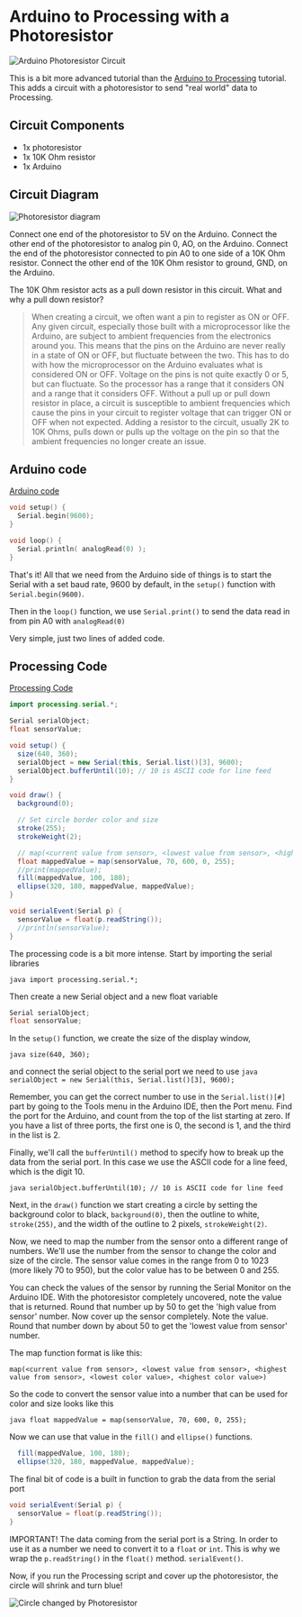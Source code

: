 # Arduino to Processing with a Photoresistor

![Arduino Photoresistor Circuit](resources/arduino-photoresistor.jpg)

This is a bit more advanced tutorial than the [Arduino to Processing](arduino-to-processing.md) tutorial. This adds a circuit with a photoresistor to send "real world" data to Processing.

## Circuit Components

- 1x photoresistor
- 1x 10K Ohm resistor
- 1x Arduino

## Circuit Diagram

![Photoresistor diagram](resources/photoresistor.png)

Connect one end of the photoresistor to 5V on the Arduino.
Connect the other end of the photoresistor to analog pin 0, AO, on the Arduino.
Connect the end of the photoresistor connected to pin A0 to one side of a 10K Ohm resistor.
Connect the other end of the 10K Ohm resistor to ground, GND, on the Arduino.

The 10K Ohm resistor acts as a pull down resistor in this circuit. What and why a pull down resistor?

> When creating a circuit, we often want a pin to register as ON or OFF. Any given circuit, especially those built with a microprocessor like the Arduino, are subject to ambient frequencies from the electronics around you. This means that the pins on the Arduino are never really in a state of ON or OFF, but fluctuate between the two. This has to do with how the microprocessor on the Arduino evaluates what is considered ON or OFF. Voltage on the pins is not quite exactly 0 or 5, but can fluctuate. So the processor has a range that it considers ON and a range that it considers OFF. Without a pull up or pull down resistor in place, a circuit is susceptible to ambient frequencies which cause the pins in your circuit to register voltage that can trigger ON or OFF when not expected. Adding a resistor to the circuit, usually 2K to 10K Ohms, pulls down or pulls up the voltage on the pin so that the ambient frequencies no longer create an issue.

## Arduino code

[Arduino code](arduinoToProcessingPhotoresistor/arduinoToProcessingPhotoresistor.ino)

```c++
void setup() {
  Serial.begin(9600);
}

void loop() {
  Serial.println( analogRead(0) );
}
```

That's it! All that we need from the Arduino side of things is to start the Serial with a set baud rate, 9600 by default, in the `setup()` function with `Serial.begin(9600)`.

Then in the `loop()` function, we use `Serial.print()` to send the data read in from pin A0 with `analogRead(0)`

Very simple, just two lines of added code.

## Processing Code

[Processing Code](processingFromArduinoPhotoresistor/processingFromArduinoPhotoresistor.pde)

```java
import processing.serial.*;

Serial serialObject;
float sensorValue;

void setup() {
  size(640, 360);
  serialObject = new Serial(this, Serial.list()[3], 9600);
  serialObject.bufferUntil(10); // 10 is ASCII code for line feed
}

void draw() {
  background(0);

  // Set circle border color and size
  stroke(255);
  strokeWeight(2);

  // map(<current value from sensor>, <lowest value from sensor>, <highest value from sensor>, <lowest color value>, <highest color value>)
  float mappedValue = map(sensorValue, 70, 600, 0, 255);
  //print(mappedValue);
  fill(mappedValue, 100, 180);
  ellipse(320, 180, mappedValue, mappedValue);
}

void serialEvent(Serial p) {
  sensorValue = float(p.readString());
  //println(sensorValue);
}
```

The processing code is a bit more intense. Start by importing the serial libraries

`java import processing.serial.*;`

Then create a new Serial object and a new float variable

```java
Serial serialObject;
float sensorValue;
```

In the `setup()` function, we create the size of the display window,

`java size(640, 360);`

and connect the serial object to the serial port we need to use
`java serialObject = new Serial(this, Serial.list()[3], 9600);`

Remember, you can get the correct number to use in the `Serial.list()[#]` part by going to the Tools menu in the Arduino IDE, then the Port menu. Find the port for the Arduino, and count from the top of the list starting at zero. If you have a list of three ports, the first one is 0, the second is 1, and the third in the list is 2.

Finally, we'll call the `bufferUntil()` method to specify how to break up the data from the serial port. In this case we use the ASCII code for a line feed, which is the digit 10.

`java serialObject.bufferUntil(10); // 10 is ASCII code for line feed`

Next, in the `draw()` function we start creating a circle by setting the background color to black, `background(0)`, then the outline to white, `stroke(255)`, and the width of the outline to 2 pixels, `strokeWeight(2)`.

Now, we need to map the number from the sensor onto a different range of numbers. We'll use the number from the sensor to change the color and size of the circle. The sensor value comes in the range from 0 to 1023 (more likely 70 to 950), but the color value has to be between 0 and 255.

You can check the values of the sensor by running the Serial Monitor on the Arduino IDE. With the photoresistor completely uncovered, note the value that is returned. Round that number up by 50 to get the 'high value from sensor' number. Now cover up the sensor completely. Note the value. Round that number down by about 50 to get the 'lowest value from sensor' number.

The map function format is like this:

`map(<current value from sensor>, <lowest value from sensor>, <highest value from sensor>, <lowest color value>, <highest color value>)`

So the code to convert the sensor value into a number that can be used for color and size looks like this

`java float mappedValue = map(sensorValue, 70, 600, 0, 255);`

Now we can use that value in the `fill()` and `ellipse()` functions.

```java
  fill(mappedValue, 100, 180);
  ellipse(320, 180, mappedValue, mappedValue);
```

The final bit of code is a built in function to grab the data from the serial port

```java
void serialEvent(Serial p) {
  sensorValue = float(p.readString());
}
```

IMPORTANT! The data coming from the serial port is a String. In order to use it as a number we need to convert it to a `float` or `int`. This is why we wrap the `p.readString()` in the `float()` method. `serialEvent()`.

Now, if you run the Processing script and cover up the photoresistor, the circle will shrink and turn blue!

![Circle changed by Photoresistor](resources/processingPhotoresistorCircle.gif)
